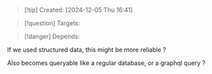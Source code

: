
>[!tip] Created: [2024-12-05 Thu 16:41]

>[!question] Targets: 

>[!danger] Depends: 

If we used structured data, this might be more reliable ?

Also becomes queryable like a regular database, or a graphql query ?

